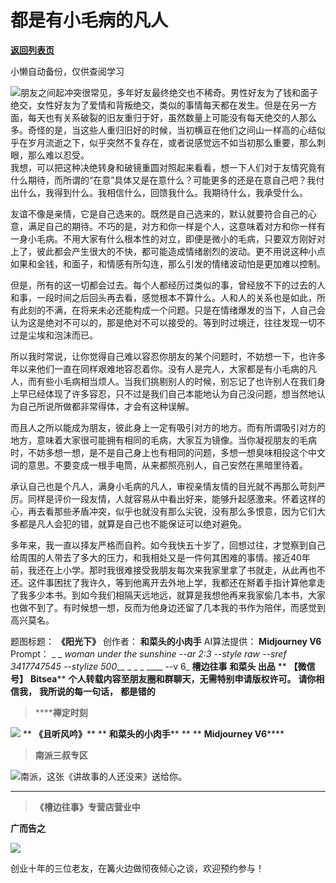 # 都是有小毛病的凡人

[**返回列表页**](/gzh/槽边往事)

小懒自动备份，仅供查阅学习

![](https://mmbiz.qpic.cn/mmbiz_jpg/Ia6gU9JNtkpMnmPyn1Ramwpye7nA5M3EsxB8XWd0vibibaeus8JRCyXuFd5N6OrjbOib6K6cWIM7n4z9cnOWm5ICg/640?wx_fmt=jpeg&from;=appmsg)朋友之间起冲突很常见，多年好友最终绝交也不稀奇。男性好友为了钱和面子绝交，女性好友为了爱情和背叛绝交，类似的事情每天都在发生。但是在另一方面，每天也有关系破裂的旧友重归于好，虽然数量上可能没有每天绝交的人那么多。奇怪的是，当这些人重归旧好的时候，当初横亘在他们之间山一样高的心结似乎在岁月流逝之下，似乎突然不复存在，或者说感觉远不如当初那么重要，那么刺眼，那么难以忍受。  
我想，可以把这种决绝转身和破镜重圆对照起来看看，想一下人们对于友情究竟有什么期待，而所谓的“在意”具体又是在意什么？可能更多的还是在意自己吧？我付出什么，我得到什么。我相信什么，回馈我什么。我期待什么，我承受什么。

友谊不像是亲情，它是自己选来的。既然是自己选来的，默认就要符合自己的心意，满足自己的期待。不巧的是，对方和你一样是个人，这意味着对方和你一样有一身小毛病。不用大家有什么根本性的对立，即便是微小的毛病，只要双方刚好对上了，彼此都会产生很大的不快，都可能造成情绪剧烈的波动。更不用说这种小点如果和金钱，和面子，和情感有所勾连，那么引发的情绪波动怕是更加难以控制。  

但是，所有的这一切都会过去。每个人都经历过类似的事，曾经放不下的过去的人和事，一段时间之后回头再去看，感觉根本不算什么。人和人的关系也是如此，所有此刻的不满，在将来未必还能构成一个问题。只是在情绪爆发的当下，人自己会认为这是绝对不可以的，那是绝对不可以接受的。等到时过境迁，往往发现一切不过是尘埃和泡沫而已。  

所以我时常说，让你觉得自己难以容忍你朋友的某个问题时，不妨想一下，也许多年以来他们一直在同样艰难地容忍着你。没有人是完人，大家都是有小毛病的凡人，而有些小毛病相当烦人。当我们挑剔别人的时候，别忘记了也许别人在我们身上早已经体现了许多容忍，只不过是我们自己本能地认为自己没问题，想当然地认为自己所说所做都非常得体，才会有这种误解。

而且人之所以能成为朋友，彼此身上一定有吸引对方的地方。而有所谓吸引对方的地方，意味着大家很可能拥有相同的毛病，大家互为镜像。当你凝视朋友的毛病时，不妨多想一想，是不是自己身上也有相同的问题，多想一想臭味相投这个中文词的意思。不要变成一根手电筒，从来都照亮别人，自己安然在黑暗里待着。

承认自己也是个凡人，满身小毛病的凡人，审视亲情友情的目光就不再那么苛刻严厉。同样是评价一段友情，人就容易从中看出好来，能够升起感激来。怀着这样的心，再去看那些矛盾冲突，似乎也就没有那么尖锐，没有那么多恨意，因为它们大多都是凡人会犯的错，就算是自己也不能保证可以绝对避免。

多年来，我一直以择友严格而自矜。如今我快五十岁了，回想过往，才觉察到自己给周围的人带去了多大的压力，和我相处又是一件何其困难的事情。接近40年前，我还在上小学。那时我很难接受我朋友每次来我家里拿了书就走，从此再也不还。这件事困扰了我许久，等到他离开去外地上学，我都还在掰着手指计算他拿走了我多少本书。到如今我们相隔天远地远，就算是我想他再来我家偷几本书，大家也做不到了。有时候想一想，反而为他身边还留了几本我的书作为陪伴，而感觉到高兴莫名。  
  

题图标题： **《阳光下》** 创作者： **和菜头的小肉手** AI算法提供： **Midjourney V6** Prompt： _ _ _woman
under the sunshine --ar 2:3 --style raw --sref 3417747545 --stylize 500___ _ _
_ ____ \--v 6_ **槽边往事** **和菜头 出品** ** **【微信号】** **Bitsea****
**个人转载内容至朋友圈和群聊天，无需特别申请版权许可。** **请你相信我，** **我所说的每一句话，** **都是错的**

>  ******禅定时刻**

![](https://mmbiz.qpic.cn/mmbiz_jpg/Ia6gU9JNtkpMnmPyn1Ramwpye7nA5M3E2icDNRKssngANErYkKGzrTgPmUPiaTb3rgayLemxObyGVsGs0HEgWSnQ/640?wx_fmt=jpeg&from;=appmsg)
** **《且听风吟》**** ** **和菜头的小肉手**** ** ** **Midjourney V6******  
  

>  **南派三叔专区**

![](https://mmbiz.qpic.cn/mmbiz_jpg/Ia6gU9JNtkpMnmPyn1Ramwpye7nA5M3EyAn9MTgjEC0JxXfOpiazaJBOaoDzsZa0eq8856NRibicvSpoZP8Tlt92w/640?wx_fmt=jpeg&from;=appmsg)南派，这张《讲故事的人还没来》送给你。
****

>  **《槽边往事》专营店营业中**

  

 **广而告之**  

![](https://mmbiz.qpic.cn/mmbiz_jpg/Ia6gU9JNtkpMnmPyn1Ramwpye7nA5M3EhxiboGznDmZRKeK9AG2iabeLBwiaA4Eia8PMcPXySD7fJiadtGEaRBaDiaOw/640?wx_fmt=jpeg&from;=appmsg)

创业十年的三位老友，在篝火边做彻夜倾心之谈，欢迎预约参与！  

